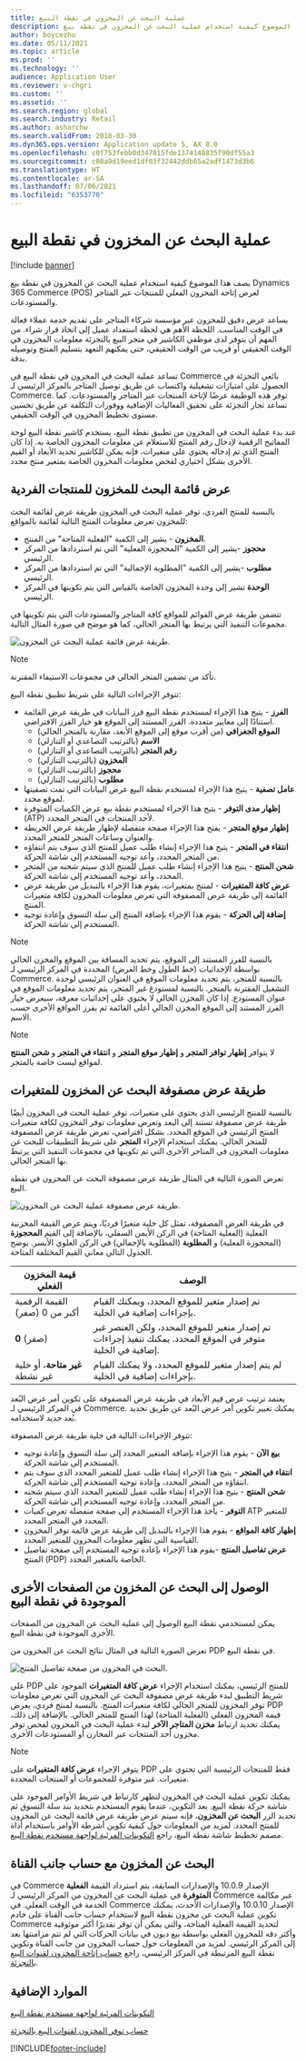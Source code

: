 ```yaml
---
title: عملية البحث عن المخزون في نقطة البيع
description: يصف هذا الموضوع كيفية استخدام عملية البحث عن المخزون في نقطة بيع Dynamics 365 Commerce (POS) لعرض إتاحة المخزون الفعلي للمنتجات عبر المتاجر والمستودعات.
author: boycezhu
ms.date: 05/11/2021
ms.topic: article
ms.prod: ''
ms.technology: ''
audience: Application User
ms.reviewer: v-chgri
ms.custom: ''
ms.assetid: ''
ms.search.region: global
ms.search.industry: Retail
ms.author: asharchw
ms.search.validFrom: 2018-03-30
ms.dyn365.ops.version: Application update 5, AX 8.0
ms.openlocfilehash: c0f753febb0d347015fde1374148835f90df55a3
ms.sourcegitcommit: c08a9d19eed1df03f32442ddb65a2adf1473d3b6
ms.translationtype: HT
ms.contentlocale: ar-SA
ms.lasthandoff: 07/06/2021
ms.locfileid: "6353770"
---
```

# <a name="inventory-lookup-operation-in-pos"></a>عملية البحث عن المخزون في نقطة البيع

[!include [banner](includes/banner.md)]

يصف هذا الموضوع كيفية استخدام عملية البحث عن المخزون في نقطة بيع Dynamics 365 Commerce (POS) لعرض إتاحة المخزون الفعلي للمنتجات عبر المتاجر والمستودعات.

يساعد عرض دقيق للمخزون عبر مؤسسة شركاء المتاجر على تقديم خدمة عملاء فعالة في الوقت المناسب. اللحظة الأهم هي لحظة استعداد عميل إلى اتخاذ قرار شراء. من المهم أن يتوفر لدى موظفي الكاشير في متجر البيع بالتجزئة معلومات المخزون في الوقت الحقيقي أو قريب من الوقت الحقيقي، حتى يمكنهم التعهد بتسليم المنتج وتوصيله بدقة.

تساعد عملية البحث في المخزون في نقطة البيع في Commerce بائعي التجزئة في الحصول على امتيازات تشغيلية واكتساب عن طريق توصيل المتاجر بالمركز الرئيسي لـ Commerce. توفر هذه الوظيفة عرضًا لإتاحة المنتجات عبر المتاجر والمستودعات. كما تساعد تجار التجزئة على تحقيق الفعاليات الإضافية ووفورات التكلفة عن طريق تحسين مستوى تخطيط المخزون في الوقت الحقيقي.

عند بدء عملية البحث في المخزون من تطبيق نقطة البيع، يستخدم كاشير نقطة البيع لوحة المفاتيح الرقمية لإدخال رقم المنتج للاستعلام عن معلومات المخزون الخاصة به. إذا كان المنتج الذي تم إدخاله يحتوي على متغيرات، فإنه يمكن للكاشير تحديد الأبعاد أو القيم الأخرى بشكل اختياري لفحص معلومات المخزون الخاصة بمتغير منتج محدد.

## <a name="inventory-lookup-list-view-for-individual-products"></a>عرض قائمة البحث للمخزون للمنتجات الفردية

بالنسبة للمنتج الفردي، توفر عملية البحث في المخزون طريقة عرض لقائمة البحث للمخزون تعرض معلومات المنتج التالية لقائمة بالمواقع:

- **المخزون** - يشير إلى الكمية "الفعلية المتاحة" من المنتج.
- **محجوز** -يشير إلى الكمية "المحجوزة الفعلية" التي تم استردادها من المركز الرئيسي.
- **مطلوب** -يشير إلى الكمية "المطلوبة الإجمالية" التي تم استردادها من المركز الرئيسي.
- **الوحدة** تشير إلى وحدة المخزون الخاصة بالقياس التي يتم تكوينها في المركز الرئيسي.

تتضمن طريقة عرض القوائم للمواقع كافة المتاجر والمستودعات التي يتم تكوينها في مجموعات التنفيذ التي يرتبط بها المتجر الحالي، كما هو موضح في صورة المثال التالية.

![طريقة عرض قائمة عملية البحث عن المخزون.](media/inventory-lookup-list-view.png)

> [!NOTE]
> تأكد من تضمين المتجر الحالي في مجموعات الاستيفاء المقترنة.

تتوفر الإجراءات التالية على شريط تطبيق نقطة البيع:

- **الفرز** - يتيح هذا الإجراء لمستخدم نقطة البيع فرز البيانات في طريقة عرض القائمة استنادًا إلى معايير متعددة. الفرز المستند إلى الموقع هو خيار الفرز الافتراضي. 
  - **الموقع الجغرافي** (من أقرب موقع إلى الموقع الأبعد، مقارنة بالمتجر الحالي)
  - **الاسم** (بالترتيب التصاعدي أو التنازلي)
  - **رقم المتجر** (بالترتيب التصاعدي أو التنازلي)
  - **المخزون** (بالترتيب التنازلي)
  - **محجوز** (بالترتيب التنازلي)
  - **مطلوب** (بالترتيب التنازلي)
- **عامل تصفية** - يتيح هذا الإجراء لمستخدم نقظة البيع عرض البيانات التي تمت تصفيتها لموقع محدد.
- **إظهار مدى التوفر** - يتيح هذا الإجراء لمستخدم نقطة بيع عرض الكميات المتوفرة (ATP) لأحد المنتجات في المتجر المحدد.
- **إظهار موقع المتجر** - يفتح هذا الإجراء صفحة منفصلة لإظهار طريقة عرض الخريطة والعنوان وساعات المتجر للمتجر المحدد.
- **انتقاء في المتجر** - يتيح هذا الإجراء إنشاء طلب عميل للمنتج الذي سوف يتم انتقاؤه من المتجر المحدد، وأعد توجيه المستخدم إلى شاشة الحركة.
- **شحن المنتج** - يتيح هذا الإجراء إنشاء طلب عميل للمنتج الذي سيتم شحنه من المتجر المحدد، وأعد توجيه المستخدم إلى شاشة الحركة.
- **عرض كافة المتغيرات** - لمنتج بمتغيرات، يقوم هذا الإجراء بالتبديل من طريقة عرض القائمة إلى طريقة عرض المصفوفة التي تعرض معلومات المخزون لكافة متغيرات المنتج.
- **إضافة إلى الحركة** - يقوم هذا الإجراء بإضافة المنتج إلى سلة التسوق وإعادة توجيه المستخدم إلى شاشة الحركة.

> [!NOTE]
> بالنسبة للفرز المستند إلى الموقع، يتم تحديد المسافة بين الموقع والمخزن الحالي بواسطة الإحداثيات (خط الطول وخط العرض) المحددة في المركز الرئيسي لـ Commerce. بالنسبة للمتجر، يتم تحديد معلومات الموقع في العنوان الرئيسي لوحدة التشغيل المقترنة بالمتجر. بالنسبة لمستودع غير المتجر، يتم تحديد معلومات الموقع في عنوان المستودع. إذا كان المخزن الحالي لا يحتوي على إحداثيات معرفة، سيعرض خيار الفرز المستند إلى الموقع المخزن الحالي أعلى القائمة ثم يفرز المواقع الأخرى حسب الاسم.

> [!NOTE]
> لا يتوافر **إظهار توافر المتجر** و **إظهار موقع المتجر** و **انتقاء في المتجر** و **شحن المنتج** لمواقع ليست خاصة بالمتجر.

## <a name="inventory-lookup-matrix-view-for-variants"></a>طريقة عرض مصفوفة البحث عن المخزون للمتغيرات

بالنسبة للمنتج الرئيسي الذي يحتوي على متغيرات، توفر عملية البحث في المخزون أيضًا طريقة عرض مصفوفة تستند إلى البعد وتعرض معلومات توفر المخزون لكافة متغيرات المنتج الرئيسي في الموقع المحدد. بشكل افتراضي، تعرض طريقة عرض المصفوفة للمتجر الحالي. يمكنك استخدام الإجراء **المتجر** على شريط التطبيقات للبحث عن معلومات المخزون في المتاجر الأخرى التي تم تكوينها في مجموعات التنفيذ التي يرتبط بها المتجر الحالي.

تعرض الصورة التالية في المثال طريقة عرض مصفوفة البحث عن المخزون في نقطة البيع.

![طريقة عرض مصفوفة عملية البحث عن المخزون.](media/inventory-lookup-matrix-view.png)

في طريقة العرض المصفوفة، تمثل كل خلية متغيرًا فرديًا، ويتم عرض القيمة المخزنية الفعلية (الفعلية المتاحة) في الركن الأيمن السفلي، بالإضافة إلى القيم **المحجوزة** (المحجوزة الفعلية) و **المطلوبة** (المطلوبة بالإجمالي) في الركن العلوي الأيسر. يوضح الجدول التالي معاني القيم المختلفة المتاحة.

| قيمة المخزون الفعلي                            | الوصف |
|------------------------------------------|-------------|
| القيمة الرقمية أكبر من 0 (صفر) | تم إصدار متغير للموقع المحدد، ويمكنك القيام بإجراءات إضافية في الخلية. |
| **0** (صفر)                             | تم إصدار متغير للموقع المحدد، ولكن العنصر غير متوفر في الموقع المحدد. يمكنك تنفيذ إجراءات إضافية في الخلية. |
| **غير متاحة**، أو خلية غير نشطة              | لم يتم إصدار متغير للموقع المحدد، ولا يمكنك القيام بإجراءات إضافية في الخلية. |

يعتمد ترتيب عرض قيم الأبعاد في طريقة عرض المصفوفة على تكوين أمر عرض البُعد في المركز الرئيسي لـ Commerce. يمكنك تغيير تكوين أمر عرض البُعد عن طريق تحديد بُعد جديد لاستخدامه. 

تتوفر الإجراءات التالية في خلية طريقة عرض المصفوفة:

- **بيع الآن** - يقوم هذا الإجراء بإضافة المتغير المحدد إلى سلة التسوق وإعادة توجيه المستخدم إلى شاشة الحركة.
- **انتقاء في المتجر** - يتيح هذا الإجراء إنشاء طلب عميل للمتغير المحدد الذي سوف يتم انتقاؤه من المتجر المحدد، وإعادة توجيه المستخدم إلى شاشة الحركة.
- **شحن المنتج** - يتيح هذا الإجراء إنشاء طلب عميل للمتغير المحدد الذي سيتم شحنه من المتجر المحدد، وإعادة توجيه المستخدم إلى شاشة الحركة.
- **التوفر** - يأخذ هذا الإجراء المستخدم إلى صفحة منفصلة تعرض كميات ATP للمتغير المحدد في المتجر المحدد.
- **إظهار كافة المواقع** - يقوم هذا الإجراء بالتبديل إلى طريقة عرض قائمة توفر المخزون القياسية التي تظهر معلومات المخزون للمتغير المحدد.
- **عرض تفاصيل المنتج** -يقوم هذا الإجراء بإعادة توجيه المستخدم إلى صفحة تفاصيل المنتج (PDP) الخاصة بالمتغير المحدد.

## <a name="access-inventory-lookup-from-other-pages-in-pos"></a>الوصول إلى البحث عن المخزون من الصفحات الأخرى الموجودة في نقطة البيع

يمكن لمستخدمي نقطة البيع الوصول إلى عملية البحث عن المخزون من الصفحات الأخرى الموجودة في نقطة البيع.

تعرض الصورة التالية في المثال نتائج البحث عن المخزون من PDP في نقطة البيع.

![البحث في المخزون من صفحة تفاصيل المنتج.](media/inventory-lookup-from-product-details-page.png)

علي PDP للمنتج الرئيسي، يمكنك استخدام الإجراء **عرض كافة المتغيرات** الموجود على شريط التطبيق لبدء طريقة عرض مصفوفة البحث عن المخزون التي تعرض معلومات توفر المخزون للمتجر الحالي لكافة متغيرات المنتج. بالنسبة لمنتج فردي، يعرض PDP قيمة المخزون الفعلي (الفعلية المتاحة) لهذا المنتج للمتجر الحالي. بالإضافة إلى ذلك، يمكنك تحديد ارتباط **مخزن المتاجر الآخر** لبدء عملية البحث في المخزون لفحص توفر مخزون أحد المنتجات عبر المخازن أو المستودعات الأخرى.

> [!NOTE]
> يتوفر الإجراء **عرض كافة المتغيرات** على PDP فقط للمنتجات الرئيسية التي تحتوي على متغيرات. غير متوفرة للمجموعات أو المنتجات المحددة.

يمكنك تكوين عملية البحث في المخزون لتظهر كارتباط في شريط الأوامر الموجود على شاشة حركة نقطة البيع. بعد التكوين، عندما يقوم المستخدم بتحديد بند سلة التسوق ثم تحديد الزر **البحث عن المخزون**، فإنه سيتم عرض طريقة عرض قائمة البحث عن المخزون للمنتج المحدد. لمزيد من المعلومات حول كيفية تكوين أشرطة الأوامر باستخدام أداة مصمم تخطيط شاشة نقطة البيع، راجع [التكوينات المرئية لواجهة مستخدم نقطة البيع](pos-screen-layouts.md).

## <a name="inventory-lookup-with-channel-side-calculation"></a>البحث عن المخزون مع حساب جانب القناة

في Commerce الإصدار 10.0.9 والإصدارات السابقة، يتم استرداد القيمة **الفعلية المتوفرة** في عملية البحث عن المخزون من المركز الرئيسي لـ Commerce عبر مكالمة الخدمة في الوقت الفعلي. في Commerce الإصدار 10.0.10 والإصدارات الأحدث، يمكنك تكوين عملية البحث عن مخزون نقطة البيع لاستخدام حساب جانب القناة على خادم Commerce لتحديد القيمة الفعلية المتاحة، والتي يمكن أن توفر تقديرًا أكثر موثوقية وأكثر دقه للمخزون الفعلي بواسطة بيع ديون في بيانات الحركات التي لم تتم مزامنتها بعد إلى المركز الرئيسي. لمزيد من المعلومات حول حساب المخزون من جانب القناة وتكوين نقطة البيع المرتبطة في المركز الرئيسي، راجع [حساب إتاحة المخزون لقنوات البيع بالتجزئة](calculated-inventory-retail-channels.md).

## <a name="additional-resources"></a>الموارد الإضافية

[التكوينات المرئية لواجهة مستخدم نقطة البيع](pos-screen-layouts.md)

[حساب توفر المخزون لقنوات البيع بالتجزئة](calculated-inventory-retail-channels.md)



[!INCLUDE[footer-include](../includes/footer-banner.md)]
